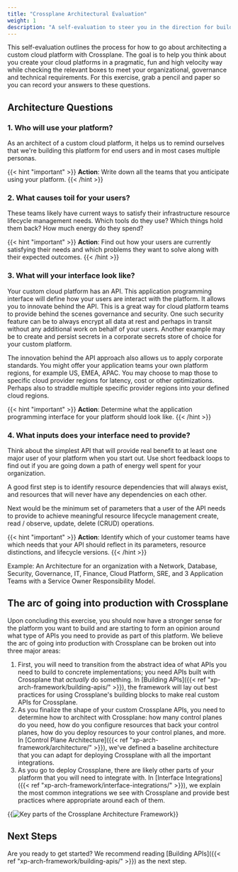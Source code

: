 ```yaml
---
title: "Crossplane Architectural Evaluation"
weight: 1
description: "A self-evaluation to steer you in the direction for build with Crossplane"
---
```


This self-evaluation outlines the process for how to go about architecting a custom cloud platform with Crossplane. The goal is to help you think about you create your cloud platforms in a pragmatic, fun and high velocity way while checking the relevant boxes to meet your organizational, governance and technical requirements. For this exercise, grab a pencil and paper so you can record your answers to these questions.

## Architecture Questions

### 1. Who will use your platform?

As an architect of a custom cloud platform, it helps us to remind ourselves that we're building this platform for end users and in most cases multiple personas.

{{< hint "important" >}}
**Action**: Write down all the teams that you anticipate using your platform.
{{< /hint >}}

### 2. What causes toil for your users?

These teams likely have current ways to satisfy their infrastructure resource lifecycle management needs. Which tools do they use? Which things hold them back? How much energy do they spend?

{{< hint "important" >}}
**Action**: Find out how your users are currently satisfying their needs and which problems they want to solve along with their expected outcomes.
{{< /hint >}}

### 3. What will your interface look like?

Your custom cloud platform has an API. This application programming interface will define how your users are interact with the platform. It allows you to innovate behind the API. This is a great way for cloud platform teams to provide behind the scenes governance and security. One such security feature can be to always encrypt all data at rest and perhaps in transit without any additional work on behalf of your users. Another example may be to create and persist secrets in a corporate secrets store of choice for your custom platform.

The innovation behind the API approach also allows us to apply corporate standards. You might offer your application teams your own platform regions, for example US, EMEA, APAC. You may choose to map those to specific cloud provider regions for latency, cost or other optimizations. Perhaps also to straddle multiple specific provider regions into your defined cloud regions.

{{< hint "important" >}}
**Action**: Determine what the application programming interface for your platform should look like.
{{< /hint >}}

### 4. What inputs does your interface need to provide?

Think about the simplest API that will provide real benefit to at least one major user of your platform when you start out. Use short feedback loops to find out if you are going down a path of energy well spent for your organization.

A good first step is to identify resource dependencies that will always exist, and resources that will never have any dependencies on each other. 

Next would be the minimum set of parameters that a user of the API needs to provide to achieve meaningful resource lifecycle management create, read / observe, update, delete (CRUD) operations.

{{< hint "important" >}}
**Action**: Identify which of your customer teams have which needs that your API should reflect in its parameters, resource distinctions, and lifecycle versions.
{{< /hint >}}

Example: An Architecture for an organization with a Network, Database, Security, Governance, IT, Finance, Cloud Platform, SRE, and 3 Application Teams with a Service Owner Responsibility Model.

## The arc of going into production with Crossplane

Upon concluding this exercise, you should now have a stronger sense for the platform you want to build and are starting to form an opinion around what type of APIs you need to provide as part of this platform. We believe the arc of going into production with Crossplane can be broken out into three major areas:

1. First, you will need to transition from the abstract idea of what APIs you need to build to concrete implementations; you need APIs built with Crossplane that _actually_ do something. In [Building APIs]({{< ref "xp-arch-framework/building-apis/" >}}), the framework will lay out best practices for using Crossplane's building blocks to make real custom APIs for Crossplane.
2. As you finalize the shape of your custom Crossplane APIs, you need to determine how to architect with Crossplane: how many control planes do you need, how do you configure resources that back your control planes, how do you deploy resources to your control planes, and more. In [Control Plane Architecture]({{< ref "xp-arch-framework/architecture/" >}}), we've defined a baseline architecture that you can adapt for deploying Crossplane with all the important integrations.
3. As you go to deploy Crossplane, there are likely other parts of your platform that you will need to integrate with. In [Interface Integrations]({{< ref "xp-arch-framework/interface-integrations/" >}}), we explain the most common integrations we see with Crossplane and provide best practices where appropriate around each of them.

{{<img src="xp-arch-framework/images/framework-parts.png" alt="Key parts of the Crossplane Architecture Framework" size="small" quality="100">}}

## Next Steps

Are you ready to get started? We recommend reading [Building APIs]({{< ref "xp-arch-framework/building-apis/" >}}) as the next step.
